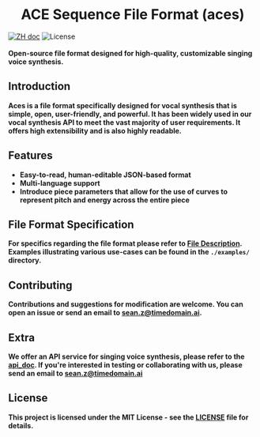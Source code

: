 <h1 align="center">ACE Sequence File Format (aces)</h1>

<a href="README_ZH.md"><img src="https://img.shields.io/badge/文档-中文版-white.svg" alt="ZH doc"/></a>
<img src="https://img.shields.io/static/v1?label=license&message=MIT&color=white&style=flat" alt="License"/>
<br><br>
<b>Open-source file format designed for high-quality, customizable singing voice synthesis.

</p>

## Introduction
Aces is a file format specifically designed for vocal synthesis that is simple, open, user-friendly, and powerful. It has been widely used in our vocal synthesis API to meet the vast majority of user requirements. It offers high extensibility and is also highly readable.

## Features
- Easy-to-read, human-editable JSON-based format
- Multi-language support
- Introduce piece parameters that allow for the use of curves to represent pitch and energy across the entire piece


## File Format Specification
For specifics regarding the file format please refer to  [File Description](docs/aces_file_en.md). Examples illustrating various use-cases can be found in the `./examples/` directory.

## Contributing

Contributions and suggestions for modification are welcome. You can open an issue or send an email to sean.z@timedomain.ai.


## Extra
We offer an API service for singing voice synthesis, please refer to the [api_doc](/api/docs/api_doc_en.md). If you're interested in testing or collaborating with us, please send an email to sean.z@timedomain.ai

## License

This project is licensed under the MIT License - see the [LICENSE](LICENSE) file for details.
